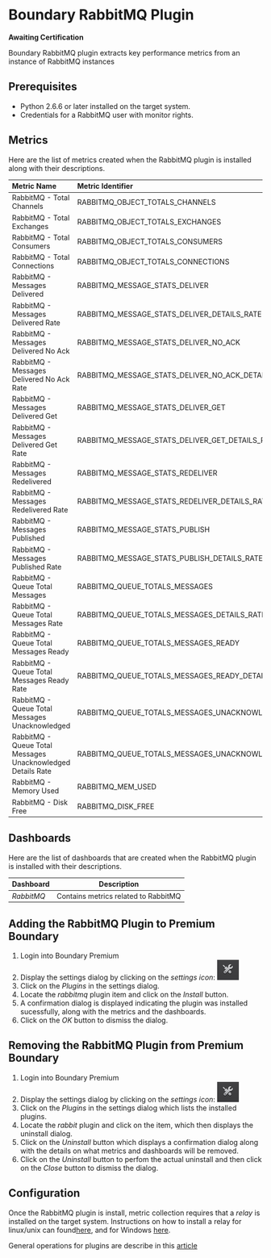 Boundary RabbitMQ Plugin
========================

**Awaiting Certification**

Boundary RabbitMQ plugin extracts key performance metrics from an instance of RabbitMQ instances

## Prerequisites
* Python 2.6.6 or later installed on the target system.
* Credentials for a RabbitMQ user with monitor rights.

## Metrics
Here are the list of metrics created when the RabbitMQ plugin is installed along with their descriptions.

|Metric Name                                                |Metric Identifier                                               |Description                                                |
|:----------------------------------------------------------|:---------------------------------------------------------------|:----------------------------------------------------------|
|RabbitMQ - Total Channels                                  |RABBITMQ\_OBJECT\_TOTALS\_CHANNELS                              |RabbitMQ - Total Channels                                  |
|RabbitMQ - Total Exchanges                                 |RABBITMQ\_OBJECT\_TOTALS\_EXCHANGES                             |RabbitMQ - Total Exchanges                                 |
|RabbitMQ - Total Consumers                                 |RABBITMQ\_OBJECT\_TOTALS\_CONSUMERS                             |RabbitMQ - Total Consumers                                 |
|RabbitMQ - Total Connections                               |RABBITMQ\_OBJECT\_TOTALS\_CONNECTIONS                           |RabbitMQ - Total Connections                               |
|RabbitMQ - Messages Delivered                              |RABBITMQ\_MESSAGE\_STATS\_DELIVER                               |RabbitMQ - Messages Delivered                              |
|RabbitMQ - Messages Delivered Rate                         |RABBITMQ\_MESSAGE\_STATS\_DELIVER\_DETAILS\_RATE                |RabbitMQ - Messages Delivered Rate                         |
|RabbitMQ - Messages Delivered No Ack                       |RABBITMQ\_MESSAGE\_STATS\_DELIVER\_NO\_ACK                      |RabbitMQ - Messages Delivered No Ack                       |
|RabbitMQ - Messages Delivered No Ack Rate                  |RABBITMQ\_MESSAGE\_STATS\_DELIVER\_NO\_ACK\_DETAILS\_RATE       |RabbitMQ - Messages Delivered No Ack Rate                  |
|RabbitMQ - Messages Delivered Get                          |RABBITMQ\_MESSAGE\_STATS\_DELIVER\_GET                          |RabbitMQ - Messages Delivered Get                          |
|RabbitMQ - Messages Delivered Get Rate                     |RABBITMQ\_MESSAGE\_STATS\_DELIVER\_GET\_DETAILS\_RATE           |RabbitMQ - Messages Delivered Get Rate                     |
|RabbitMQ - Messages Redelivered                            |RABBITMQ\_MESSAGE\_STATS\_REDELIVER                             |RabbitMQ - Messages Redelivered                            |
|RabbitMQ - Messages Redelivered Rate                       |RABBITMQ\_MESSAGE\_STATS\_REDELIVER\_DETAILS\_RATE              |RabbitMQ - Messages Redelivered Rate                       |
|RabbitMQ - Messages Published                              |RABBITMQ\_MESSAGE\_STATS\_PUBLISH                               |RabbitMQ - Messages Published                              |
|RabbitMQ - Messages Published Rate                         |RABBITMQ\_MESSAGE\_STATS\_PUBLISH\_DETAILS\_RATE                |RabbitMQ - Messages Published Rate                         |
|RabbitMQ - Queue Total Messages                            |RABBITMQ\_QUEUE\_TOTALS\_MESSAGES                               |RabbitMQ - Queue Total Messages                            |
|RabbitMQ - Queue Total Messages Rate                       |RABBITMQ\_QUEUE\_TOTALS\_MESSAGES\_DETAILS\_RATE                |RabbitMQ - Queue Total Messages Rate                       |
|RabbitMQ - Queue Total Messages Ready                      |RABBITMQ\_QUEUE\_TOTALS\_MESSAGES\_READY                        |RabbitMQ - Queue Total Messages Ready                      |
|RabbitMQ - Queue Total Messages Ready Rate                 |RABBITMQ\_QUEUE\_TOTALS\_MESSAGES\_READY\_DETAILS\_RATE         |RabbitMQ - Queue Total Messages Ready Rate                 |
|RabbitMQ - Queue Total Messages Unacknowledged             |RABBITMQ\_QUEUE\_TOTALS\_MESSAGES\_UNACKNOWLEDGED               |RabbitMQ - Queue Total Messages Unacknowledged             |
|RabbitMQ - Queue Total Messages Unacknowledged Details Rate|RABBITMQ\_QUEUE\_TOTALS\_MESSAGES\_UNACKNOWLEDGED\_DETAILS\_RATE|RabbitMQ - Queue Total Messages Unacknowledged Details Rate|
|RabbitMQ - Memory Used                                     |RABBITMQ\_MEM\_USED                                             |RabbitMQ - Memory Used                                     |
|RabbitMQ - Disk Free                                       |RABBITMQ\_DISK\_FREE                                            |RabbitMQ - Disk Free                                       |
## Dashboards
Here are the list of dashboards that are created when the RabbitMQ plugin is installed with their descriptions.

|Dashboard           | Description                                      |
|:-------------------|--------------------------------------------------|
|_RabbitMQ_          |Contains metrics related to RabbitMQ              |

## Adding the RabbitMQ Plugin to Premium Boundary

1. Login into Boundary Premium
2. Display the settings dialog by clicking on the _settings icon_: ![](src/main/resources/settings_icon.png)
3. Click on the _Plugins_ in the settings dialog.
4. Locate the _rabbitmq_ plugin item and click on the _Install_ button.
5. A confirmation dialog is displayed indicating the plugin was installed sucessfully, along with the metrics and the dashboards.
6. Click on the _OK_ button to dismiss the dialog.

## Removing the RabbitMQ Plugin from Premium Boundary

1. Login into Boundary Premium
2. Display the settings dialog by clicking on the _settings icon_: ![](src/main/resources/settings_icon.png)
3. Click on the _Plugins_ in the settings dialog which lists the installed plugins.
4. Locate the _rabbit_ plugin and click on the item, which then displays the uninstall dialog.
5. Click on the _Uninstall_ button which displays a confirmation dialog along with the details on what metrics and dashboards will be removed.
6. Click on the _Uninstall_ button to perfom the actual uninstall and then click on the _Close_ button to dismiss the dialog.

## Configuration

Once the RabbitMQ plugin is install, metric collection requires that a _relay_ is installed on the target system. Instructions on how to install a relay for linux/unix can found[here](http://premium-documentation.boundary.com/relays), and for Windows [here](http://premium-support.boundary.com/customer/portal/articles/1656465-installing-relay-on-windows).

General operations for plugins are describe in this [article](http://premium-support.boundary.com/customer/portal/articles/1635550-plugins---how-to)
